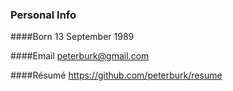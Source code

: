 ### Personal Info

####Born
13 September 1989

####Email
peterburk@gmail.com

####Résumé
https://github.com/peterburk/resume